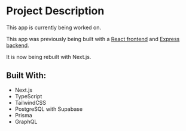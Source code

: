# Project Description

This app is currently being worked on.

This app was previously being built with a [React frontend](https://github.com/jdplumst/social-network-frontend) and [Express backend](https://github.com/jdplumst/social-network-backend).

It is now being rebuilt with Next.js.

## Built With:

- Next.js
- TypeScript
- TailwindCSS
- PostgreSQL with Supabase
- Prisma
- GraphQL
